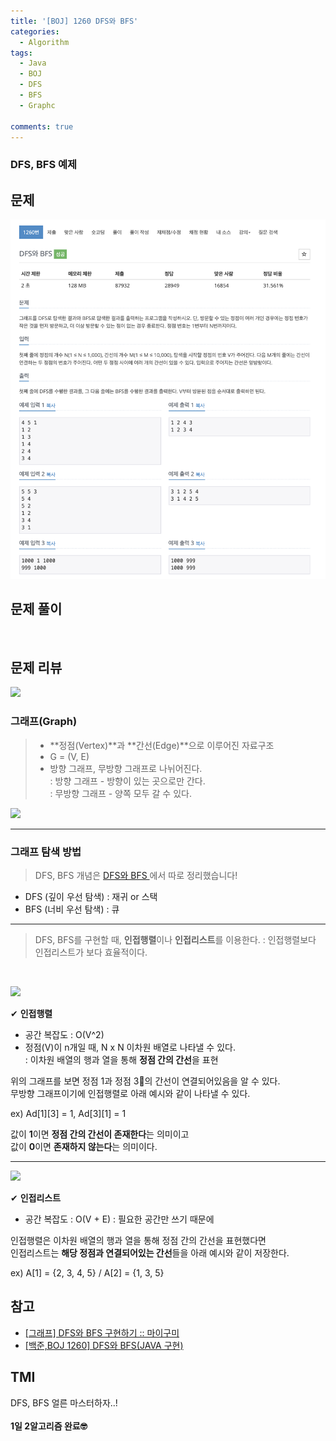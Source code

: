 ```yaml
---
title: '[BOJ] 1260 DFS와 BFS'
categories:
  - Algorithm
tags:
  - Java
  - BOJ
  - DFS
  - BFS
  - Graphc

comments: true 
---
```

### DFS, BFS 예제

## 문제
 <a href="/assets/images/BOJ1260.png"><img src="/assets/images/BOJ1260.png"></a>
 <br/>

## 문제 풀이
<script src="https://gist.github.com/kyeahen/ea48c93c11c299e2a346c6a4469abca2.js"></script>
<br/>

## 문제 리뷰

<a href="https://t1.daumcdn.net/cfile/tistory/99A05C3D5D36CEEB29"><img src="https://t1.daumcdn.net/cfile/tistory/99A05C3D5D36CEEB29"></a>

### 그래프(Graph)

> - **정점(Vertex)**과 **간선(Edge)**으로 이루어진 자료구조 <br>
> - G = (V, E) <br>
> - 방향 그래프, 무방향 그래프로 나뉘어진다. <br>
: 방향 그래프 - 방향이 있는 곳으로만 간다. <br>
: 무방향 그래프 - 양쪽 모두 갈 수 있다. 

<a href="https://lh3.googleusercontent.com/proxy/vLO8A5W5UO7zrs7G8i0NpV9pP7UfXRoP2U14Jbe0whcfYkVIfKAivGe6Aah7HlIasAW6FjuJpnp5Pg1M6aMhdmws_eRh0xp_DXryrTYAGLblPCwnakINk_Vkrd7mYKJ25V0k6835RPWRwbK-kR1efpcThoMu4alsTKw-Ewx0oeItpot8iEcKG8OMLa7z7AZuQOjQWqQWvmjbhx41V56jOEo7KSN6S4Trnxnvm_w2SNYB_w5ALcJz0uIxzSZtYv3KbXhZDXhPS7Hr-ujA8D1AOnlnG3BpGgi8MIjzcqtlaAubxdGR9gnU_k9TYXGtYJ7ffHLidw"><img src="https://lh3.googleusercontent.com/proxy/vLO8A5W5UO7zrs7G8i0NpV9pP7UfXRoP2U14Jbe0whcfYkVIfKAivGe6Aah7HlIasAW6FjuJpnp5Pg1M6aMhdmws_eRh0xp_DXryrTYAGLblPCwnakINk_Vkrd7mYKJ25V0k6835RPWRwbK-kR1efpcThoMu4alsTKw-Ewx0oeItpot8iEcKG8OMLa7z7AZuQOjQWqQWvmjbhx41V56jOEo7KSN6S4Trnxnvm_w2SNYB_w5ALcJz0uIxzSZtYv3KbXhZDXhPS7Hr-ujA8D1AOnlnG3BpGgi8MIjzcqtlaAubxdGR9gnU_k9TYXGtYJ7ffHLidw"></a>

---

### 그래프 탐색 방법 
> DFS, BFS 개념은 <a href = "https://kyeahen.github.io/algorithm/DFS%EC%99%80-BFS/"> DFS와 BFS </a>에서 따로 정리했습니다!

- DFS (깊이 우선 탐색) : 재귀 or 스택
- BFS (너비 우선 탐색) : 큐

---

> DFS, BFS를 구현할 때, **인접행렬**이나 **인접리스트**를 이용한다.
: 인접행렬보다 인접리스트가 보다 효율적이다.

<br>

<a href="https://img1.daumcdn.net/thumb/R720x0.q80/?scode=mtistory2&fname=http%3A%2F%2Fcfile22.uf.tistory.com%2Fimage%2F2615F83D56AF573315163C"><img src="https://img1.daumcdn.net/thumb/R720x0.q80/?scode=mtistory2&fname=http%3A%2F%2Fcfile22.uf.tistory.com%2Fimage%2F2615F83D56AF573315163C"></a>

✔︎ **인접행렬** 
- 공간 복잡도 : O(V^2)
- 정점(V)이 n개일 때, N x N 이차원 배열로 나타낼 수 있다. <br>
: 이차원 배열의 행과 열을 통해 **정점 간의 간선**을 표현

위의 그래프를 보면 정점 1과 정점 3의 간선이 연결되어있음을 알 수 있다. <br>
무방향 그래프이기에 인접행렬로 아래 예시와 같이 나타낼 수 있다. <br>

ex) Ad[1][3] = 1, Ad[3][1] = 1 <br>

값이 **1**이면 **정점 간의 간선이 존재한다**는 의미이고 <br>
값이 **0**이면 **존재하지 않는다**는 의미이다. <Br>

---

<a href="https://lh3.googleusercontent.com/proxy/mxyAzUsUehEa7c1bKy013kgu-pXctoMuwQ370C07y_28ZlKtFOsmiHQgdRtDuNiQDRPnU87aqvBNmjEnovMBidDMHQ"><img src="https://lh3.googleusercontent.com/proxy/mxyAzUsUehEa7c1bKy013kgu-pXctoMuwQ370C07y_28ZlKtFOsmiHQgdRtDuNiQDRPnU87aqvBNmjEnovMBidDMHQ"></a>

✔︎ **인접리스트** 
- 공간 복잡도 : O(V + E)
: 필요한 공간만 쓰기 때문에

인접행렬은 이차원 배열의 행과 열을 통해 정점 간의 간선을 표현했다면 <br>
인접리스트는 **해당 정점과 연결되어있는 간선**들을 아래 예시와 같이 저장한다. <br>

ex) A[1] = {2, 3, 4, 5} / A[2] = {1, 3, 5}


## 참고
- <a href = "https://mygumi.tistory.com/102"> [그래프] DFS와 BFS 구현하기 :: 마이구미 </a>
- <a href = "https://fbtmdwhd33.tistory.com/27"> [백준,BOJ 1260] DFS와 BFS(JAVA 구현) </a>

## TMI

DFS, BFS 얼른 마스터하자..!<br>
<br/>
**1일 2알고리즘 완료🤓**


